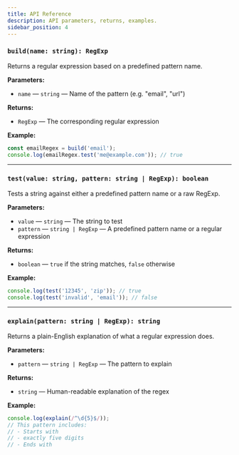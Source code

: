 ```yaml
---
title: API Reference
description: API parameters, returns, examples.
sidebar_position: 4
---
```


### `build(name: string): RegExp`

Returns a regular expression based on a predefined pattern name.

**Parameters:**

- `name` — `string` — Name of the pattern (e.g. "email", "url")

**Returns:**

- `RegExp` — The corresponding regular expression

**Example:**

```ts
const emailRegex = build('email');
console.log(emailRegex.test('me@example.com')); // true
```

---

### `test(value: string, pattern: string | RegExp): boolean`

Tests a string against either a predefined pattern name or a raw RegExp.

**Parameters:**

- `value` — `string` — The string to test
- `pattern` — `string | RegExp` — A predefined pattern name or a regular expression

**Returns:**

- `boolean` — `true` if the string matches, `false` otherwise

**Example:**

```ts
console.log(test('12345', 'zip')); // true
console.log(test('invalid', 'email')); // false
```

---

### `explain(pattern: string | RegExp): string`

Returns a plain-English explanation of what a regular expression does.

**Parameters:**

- `pattern` — `string | RegExp` — The pattern to explain

**Returns:**

- `string` — Human-readable explanation of the regex

**Example:**

```ts
console.log(explain(/^\d{5}$/));
// This pattern includes:
// - Starts with
// - exactly five digits
// - Ends with
```
